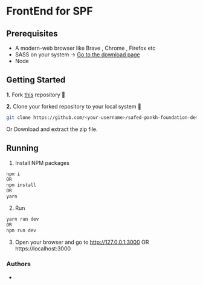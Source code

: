 # FrontEnd for SPF  
  
## Prerequisites

* A modern-web browser like Brave , Chrome , Firefox etc
* SASS on your system -> [Go to the download page](https://sass-lang.com/install)
* Node 


## Getting Started

**1.** Fork [this](https://github.com/aman-atg/safed-pankh-foundation-demo/) repository :fork_and_knife:

**2.** Clone your forked repository to your local system :busts_in_silhouette:
```sh
git clone https://github.com/<your-username>/safed-pankh-foundation-demo.git
```
Or Download and extract the zip file.

## Running

1. Install NPM packages
```sh
npm i 
OR
npm install
OR
yarn 
```
2. Run 
```sh
yarn run dev 
OR
npm run dev
```
3. Open your browser and go to http://127.0.0.1:3000 OR https://localhost:3000

 

### Authors

* 


